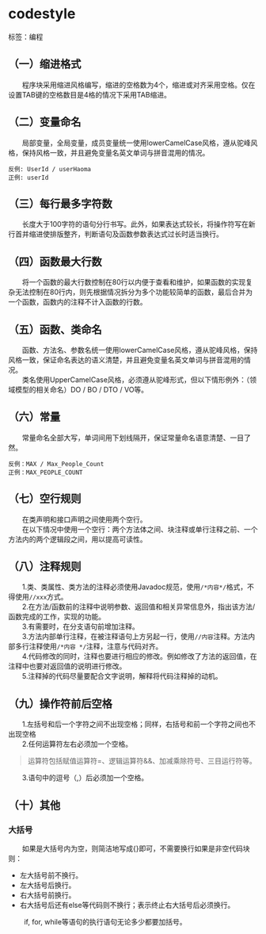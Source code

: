 ﻿# codestyle

标签：编程


## （一）缩进格式
 &emsp;&emsp;程序块采用缩进风格编写，缩进的空格数为4个，缩进或对齐采用空格。仅在设置TAB键的空格数目是4格的情况下采用TAB缩进。
## （二）变量命名
 &emsp;&emsp;局部变量，全局变量，成员变量统一使用lowerCamelCase风格，遵从驼峰风格，保持风格一致，并且避免变量名英文单词与拼音混用的情况。


    反例: UserId / userHaoma
    正例: userId

## （三）每行最多字符数
 &emsp;&emsp;长度大于100字符的语句分行书写。此外，如果表达式较长，将操作符写在新行首并缩进使排版整齐，判断语句及函数参数表达式过长时适当换行。<br />


## （四）函数最大行数
 &emsp;&emsp;将一个函数的最大行数控制在80行以内便于查看和维护，如果函数的实现复杂无法控制在80行内，则先根据情况拆分为多个功能较简单的函数，最后合并为一个函数，函数内的注释不计入函数的行数。<br />

## （五）函数、类命名
 &emsp;&emsp;函数、方法名、参数名统一使用lowerCamelCase风格，遵从驼峰风格，保持风格一致，保证命名表达的语义清楚，并且避免变量名英文单词与拼音混用的情况。<br />
 &emsp;&emsp;类名使用UpperCamelCase风格，必须遵从驼峰形式，但以下情形例外：（领域模型的相关命名）DO / BO / DTO / VO等。

## （六）常量
 &emsp;&emsp;常量命名全部大写，单词间用下划线隔开，保证常量命名语意清楚、一目了然。<br />

    反例：MAX / Max_People_Count
    正例：MAX_PEOPLE_COUNT

## （七）空行规则
 &emsp;&emsp;在类声明和接口声明之间使用两个空行。<br />
 &emsp;&emsp;在以下情况中使用一个空行：两个方法体之间、块注释或单行注释之前、一个方法内的两个逻辑段之间，用以提高可读性。

## （八）注释规则
 &emsp;&emsp;1.类、类属性、类方法的注释必须使用Javadoc规范，使用`/*内容*/`格式，不得使用`//xxx`方式。<br />
 &emsp;&emsp;2.在方法/函数前的注释中说明参数、返回值和相关异常信息外，指出该方法/函数完成的工作，实现的功能。<br />
 &emsp;&emsp;3.有需要时，在分支语句前增加注释。<br />
 &emsp;&emsp;3.方法内部单行注释，在被注释语句上方另起一行，使用`//内容`注释。方法内部多行注释使用`/*内容 */`注释，注意与代码对齐。<br />
 &emsp;&emsp;4.代码修改的同时，注释也要进行相应的修改。例如修改了方法的返回值，在注释中也要对返回值的说明进行修改。<br />
 &emsp;&emsp;5.注释掉的代码尽量要配合文字说明，解释将代码注释掉的动机。<br />

## （九）操作符前后空格
 &emsp;&emsp;1.左括号和后一个字符之间不出现空格；同样，右括号和前一个字符之间也不出现空格<br />
 &emsp;&emsp;2.任何运算符左右必须加一个空格。<br />

> 运算符包括赋值运算符=、逻辑运算符&&、加减乘除符号、三目运行符等。

&emsp;&emsp;3.语句中的逗号（,）后必须加一个空格。<br />

## （十）其他
### 大括号
&emsp;&emsp;如果是大括号内为空，则简洁地写成{}即可，不需要换行如果是非空代码块则：

 - 左大括号前不换行。
 - 左大括号后换行。
 - 右大括号前换行。
 - 右大括号后还有else等代码则不换行；表示终止右大括号后必须换行。

&emsp;&emsp; if, for, while等语句的执行语句无论多少都要加括号。<br />

